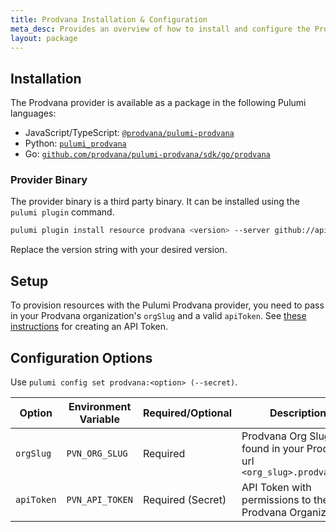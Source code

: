 ```yaml
---
title: Prodvana Installation & Configuration
meta_desc: Provides an overview of how to install and configure the Prodvana provider.
layout: package
---
```


## Installation

The Prodvana provider is available as a package in the following Pulumi languages:

* JavaScript/TypeScript: [`@prodvana/pulumi-prodvana`](https://www.npmjs.com/package/@prodvana/pulumi-prodvana)
* Python: [`pulumi_prodvana`](https://pypi.org/project/pulumi-prodvana/)
* Go: [`github.com/prodvana/pulumi-prodvana/sdk/go/prodvana`](https://pkg.go.dev/github.com/prodvana/pulumi-prodvana/sdk)

### Provider Binary

The provider binary is a third party binary. It can be installed using the `pulumi plugin` command.

```bash
pulumi plugin install resource prodvana <version> --server github://api.github.com/prodvana
```

Replace the version string with your desired version.

## Setup

To provision resources with the Pulumi Prodvana provider, you need to pass in your Prodvana organization's `orgSlug` and a valid `apiToken`. See [these instructions](https://docs.prodvana.io/docs/api-tokens-1) for creating an API Token.

## Configuration Options

Use `pulumi config set prodvana:<option> (--secret)`.

| Option | Environment Variable | Required/Optional | Description |
|-----|------|------|----|
| `orgSlug`| `PVN_ORG_SLUG` | Required | Prodvana Org Slug, found in your Prodvana url `<org_slug>.prodvana.io` |
| `apiToken`| `PVN_API_TOKEN` | Required (Secret) | API Token with permissions to the Prodvana Organization |
